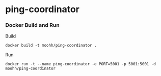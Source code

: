 # ping-coordinator

### Docker Build and Run

Build
```
docker build -t moohh/ping-coordinator .
```

Run
```
docker run -t --name ping-coordinator -e PORT=5001 -p 5001:5001 -d moohh/ping-coordinator
```